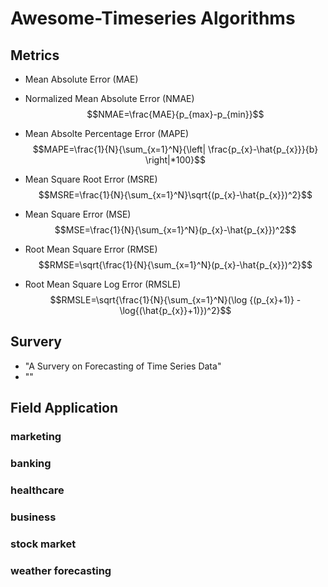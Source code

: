 # Awesome-Timeseries Algorithms

## Metrics
* Mean Absolute Error (MAE)

* Normalized Mean Absolute Error (NMAE)
$$NMAE=\frac{MAE}{p_{max}-p_{min}}$$
* Mean Absolte Percentage Error (MAPE)
$$MAPE=\frac{1}{N}{\sum_{x=1}^N}{\left| \frac{p_{x}-\hat{p_{x}}}{b} \right|*100}$$
* Mean Square Root Error (MSRE)
$$MSRE=\frac{1}{N}{\sum_{x=1}^N}\sqrt{(p_{x}-\hat{p_{x}})^2}$$
* Mean Square Error (MSE)
$$MSE=\frac{1}{N}{\sum_{x=1}^N}(p_{x}-\hat{p_{x}})^2$$
* Root Mean Square Error (RMSE)
$$RMSE=\sqrt{\frac{1}{N}{\sum_{x=1}^N}(p_{x}-\hat{p_{x}})^2}$$
* Root Mean Square Log Error (RMSLE)
$$RMSLE=\sqrt{\frac{1}{N}{\sum_{x=1}^N}(\log {(p_{x}+1)} - \log{(\hat{p_{x}}+1)})^2}$$


## Survery
* "A Survery on Forecasting of Time Series Data"
* ""

## Field Application
### marketing
### banking
### healthcare
### business
### stock market
### weather forecasting

